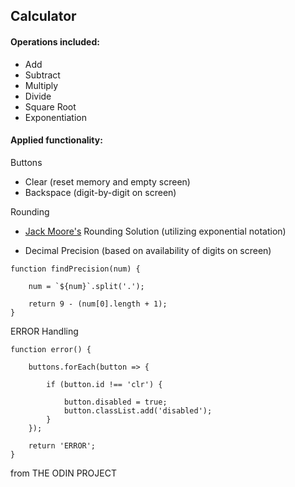 ## Calculator
#### Operations included:
- Add
- Subtract
- Multiply
- Divide
- Square Root
- Exponentiation

#### Applied functionality:
Buttons
- Clear (reset memory and empty screen)
- Backspace (digit-by-digit on screen)

Rounding
- [Jack Moore's](http://www.jacklmoore.com/notes/rounding-in-javascript/) Rounding Solution (utilizing exponential notation)

- Decimal Precision (based on availability of digits on screen)
```
function findPrecision(num) {

    num = `${num}`.split('.');

    return 9 - (num[0].length + 1);
}
```

ERROR Handling
```
function error() {

    buttons.forEach(button => {

        if (button.id !== 'clr') {

            button.disabled = true;
            button.classList.add('disabled');
        }
    });
    
    return 'ERROR';
}
```


from THE ODIN PROJECT